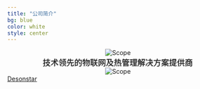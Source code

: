 ```yaml
---
title: "公司简介"
bg: blue
color: white 
style: center
---
```




<div style='text-align:center'>
<img class="img-sponsor" alt="Scope" src="{{ site.baseurl }}/img/cover.png" style=" ">
</div>

<div style="text-shadow:grey -1px 1px;font-size:18px;text-align:center;">技术领先的物联网及热管理解决方案提供商</div>


<div style='text-align:center'>
<img class="img-sponsor" alt="Scope" src="{{ site.baseurl }}/img/company.png" style=" ">
</div>

<!--span class="fa-stack subtlecircle" style="font-size:100px; background:rgba(255,166,0,0.1)">
  <i class="fa fa-circle fa-stack-2x text-white"></i>
  <i class="fa fa-globe fa-stack-1x text-orange"></i>
</span-->



<span id="forkongithub">
  <a href="{{ site.source_link }}" class="bg-blue">
    Desonstar
  </a>
</span>
